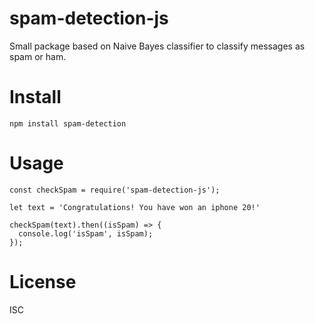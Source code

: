 # spam-detection-js

Small package based on Naive Bayes classifier to classify messages as spam or ham.

# Install

```
npm install spam-detection

```

# Usage

```
const checkSpam = require('spam-detection-js');

let text = 'Congratulations! You have won an iphone 20!'

checkSpam(text).then((isSpam) => {
  console.log('isSpam', isSpam);
});
```

# License

ISC
